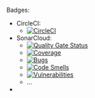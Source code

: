Badges:

* CircleCI:
    * [![CircleCI](https://circleci.com/gh/Hofls/devops.svg?style=shield)](https://app.circleci.com/pipelines/github/Hofls/devops)
* SonarCloud: 
    * [![Quality Gate Status](https://sonarcloud.io/api/project_badges/measure?project=Hofls_devops&metric=alert_status)](https://sonarcloud.io/dashboard?id=Hofls_devops)
    * [![Coverage](https://sonarcloud.io/api/project_badges/measure?project=Hofls_devops&metric=coverage)](https://sonarcloud.io/dashboard?id=Hofls_devops)
    * [![Bugs](https://sonarcloud.io/api/project_badges/measure?project=Hofls_devops&metric=bugs)](https://sonarcloud.io/dashboard?id=Hofls_devops)
    * [![Code Smells](https://sonarcloud.io/api/project_badges/measure?project=Hofls_devops&metric=code_smells)](https://sonarcloud.io/dashboard?id=Hofls_devops)
    * [![Vulnerabilities](https://sonarcloud.io/api/project_badges/measure?project=Hofls_devops&metric=vulnerabilities)](https://sonarcloud.io/dashboard?id=Hofls_devops)
    * ...
* 

